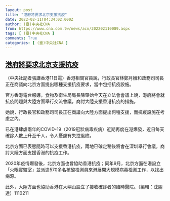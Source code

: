 ```yaml
---
layout: post
title: "港府將要求北京支援抗疫"
date: 2022-02-11T04:34:02.000Z
author: (臺)中央社CNA
from: https://www.cna.com.tw/news/acn/202202110089.aspx
tags: [ (臺)中央社CNA ]
comments: True
categories: [ (臺)中央社CNA ]
---
```

<!--1644554042000-->
[港府將要求北京支援抗疫](https://www.cna.com.tw/news/acn/202202110089.aspx)
------

<div>
<div></div><div><p>（中央社記者張謙香港11日電）香港相關官員說，行政長官林鄭月娥和政務司司長正在商議向北京方面提出哪種支援抗疫要求，當中包括抗疫設施。</p><p>官方香港電台報導，食物及衛生局局長陳肇始今天在立法會會議上說，港府將會就抗疫問題與大陸方面舉行交流會議，商討大陸支援香港抗疫的措施。</p><p>她說，行政長官和政務司司長正在商議向大陸方面提出何種支援，而抗疫設施在考慮之內。</p><p>已在港肆虐兩年的COVID-19（2019冠狀病毒疾病）近期再度在港爆發，近日每天確診人數上升至千人，令人憂慮有失控風險。</p><p>北京方面已表態隨時可以支援香港抗疫，兩地已確定稍後將會在深圳舉行會議，商討大陸方面支援香港的抗疫工作。</p><p>2020年疫情爆發後，北京方面也曾協助香港抗疫；同年9月，北京方面在港設立「火眼實驗室」並派遣570多名核酸檢測員來港展開大規模病毒檢測工作，以找出病源。</p><p>此外，大陸方面也協助香港在大嶼山設立了接收確診者的臨時醫院。（編輯：沈朋達）1110211</p></div>
</div>
